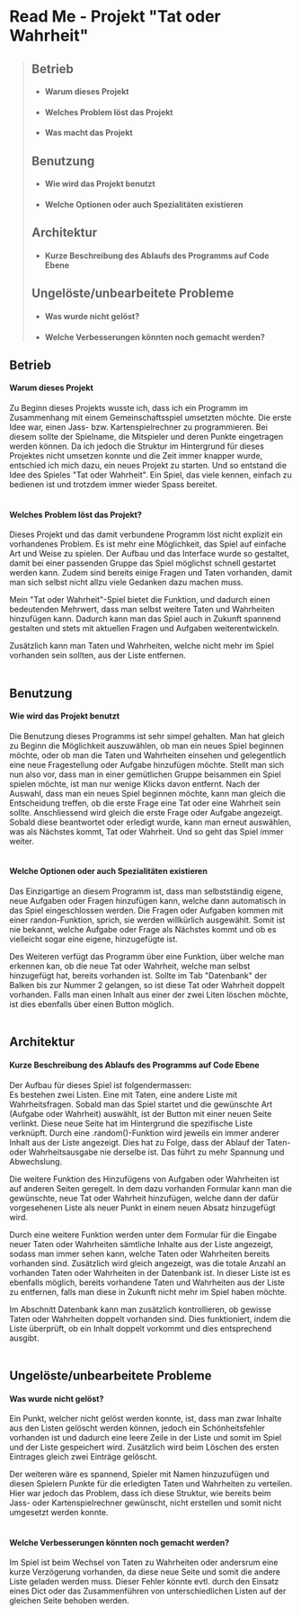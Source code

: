 # Read Me - Projekt "Tat oder Wahrheit"

>## Betrieb
>* #### Warum dieses Projekt 
>* #### Welches Problem löst das Projekt 
>* #### Was macht das Projekt
>## Benutzung
>* #### Wie wird das Projekt benutzt
>* #### Welche Optionen oder auch Spezialitäten existieren
>## Architektur
>* #### Kurze Beschreibung des Ablaufs des Programms auf Code Ebene
>## Ungelöste/unbearbeitete Probleme
>* #### Was wurde nicht gelöst?
>* #### Welche Verbesserungen könnten noch gemacht werden?


## Betrieb
#### Warum dieses Projekt
Zu Beginn dieses Projekts wusste ich, dass ich ein Programm im Zusammenhang
mit einem Gemeinschaftsspiel umsetzten möchte. Die erste Idee war,
einen Jass- bzw. Kartenspielrechner zu programmieren. Bei diesem sollte 
der Spielname, die Mitspieler und deren Punkte eingetragen werden können. Da
ich jedoch die Struktur im Hintergrund für dieses Projektes nicht umsetzen konnte
und die Zeit immer knapper wurde, entschied ich mich dazu, ein neues 
Projekt zu starten. Und so entstand die Idee des Spieles 
"Tat oder Wahrheit". Ein Spiel, das viele kennen, einfach zu 
bedienen ist und trotzdem immer wieder Spass bereitet.
<br>
<br>


#### Welches Problem löst das Projekt?
Dieses Projekt und das damit verbundene Programm löst nicht explizit
ein vorhandenes Problem. Es ist mehr eine Möglichkeit, das Spiel auf
einfache Art und Weise zu spielen. Der Aufbau und das Interface
wurde so gestaltet, damit bei einer passenden Gruppe das Spiel möglichst
schnell gestartet werden kann. Zudem sind bereits einige Fragen
und Taten vorhanden, damit man sich selbst nicht allzu viele Gedanken
dazu machen muss.

Mein "Tat oder Wahrheit"-Spiel bietet die Funktion, und dadurch 
einen bedeutenden Mehrwert, dass man selbst weitere Taten und
Wahrheiten hinzufügen kann. Dadurch kann man das Spiel auch in Zukunft
spannend gestalten und stets mit aktuellen Fragen und Aufgaben weiterentwickeln.

Zusätzlich kann man Taten und Wahrheiten, welche nicht mehr im Spiel vorhanden sein sollten, aus der Liste entfernen. 
<br>
<br>


## Benutzung
#### Wie wird das Projekt benutzt
Die Benutzung dieses Programms ist sehr simpel gehalten. Man hat gleich
zu Beginn die Möglichkeit auszuwählen, ob man ein neues Spiel beginnen
möchte, oder ob man die Taten und Wahrheiten einsehen und gelegentlich
eine neue Fragestellung oder Aufgabe hinzufügen möchte. Stellt man sich
nun also vor, dass man in einer gemütlichen Gruppe beisammen ein Spiel
spielen möchte, ist man nur wenige Klicks davon entfernt. Nach der Auswahl,
dass man ein neues Spiel beginnen möchte, kann man gleich die Entscheidung
treffen, ob die erste Frage eine Tat oder eine Wahrheit sein sollte.
Anschliessend wird gleich die erste Frage oder Aufgabe angezeigt. Sobald diese beantwortet
oder erledigt wurde, kann man erneut auswählen, was als Nächstes kommt, Tat oder
Wahrheit. Und so geht das Spiel immer weiter. 
<br>
<br>

#### Welche Optionen oder auch Spezialitäten existieren
Das Einzigartige an diesem Programm ist, dass man selbstständig eigene, neue 
Aufgaben oder Fragen hinzufügen kann, welche dann automatisch in das
Spiel eingeschlossen werden. Die Fragen oder Aufgaben kommen mit einer
randon-Funktion, sprich, sie werden willkürlich ausgewählt. Somit ist nie bekannt, 
welche Aufgabe oder Frage als Nächstes kommt und ob es vielleicht
sogar eine eigene, hinzugefügte ist. 

Des Weiteren verfügt das Programm über eine Funktion, über welche man erkennen kan, ob die neue Tat oder Wahrheit,
welche man selbst hinzugefügt hat, bereits vorhanden ist. Sollte im Tab "Datenbank" der Balken bis zur Nummer 2 gelangen,
so ist diese Tat oder Wahrheit doppelt vorhanden. Falls man einen Inhalt aus einer der zwei Liten löschen möchte, ist dies
ebenfalls über einen Button möglich. 
<br>
<br>


## Architektur
#### Kurze Beschreibung des Ablaufs des Programms auf Code Ebene
Der Aufbau für dieses Spiel ist folgendermassen:<br>
Es bestehen zwei Listen. Eine mit Taten, eine andere Liste mit Wahrheitsfragen.
Sobald man das Spiel startet und die gewünschte Art (Aufgabe oder Wahrheit) auswählt, ist
der Button mit einer neuen Seite verlinkt. Diese neue Seite hat im Hintergrund
die spezifische Liste verknüpft. Durch eine .random()-Funktion wird jeweils ein immer
anderer Inhalt aus der Liste angezeigt. Dies hat zu Folge, dass der Ablauf der
Taten- oder Wahrheitsausgabe nie derselbe ist. Das führt zu mehr Spannung und
Abwechslung.

Die weitere Funktion des Hinzufügens von Aufgaben oder Wahrheiten ist auf
anderen Seiten geregelt. In dem dazu vorhanden Formular kann man die gewünschte,
neue Tat oder Wahrheit hinzufügen, welche dann der dafür vorgesehenen Liste
als neuer Punkt in einem neuen Absatz hinzugefügt wird.

Durch eine weitere Funktion werden unter dem Formular für die Eingabe
neuer Taten oder Wahrheiten sämtliche Inhalte aus der Liste angezeigt,
sodass man immer sehen kann, welche Taten oder Wahrheiten bereits
vorhanden sind. Zusätzlich wird gleich angezeigt, was die totale Anzahl an vorhanden Taten oder Wahrheiten in der
Datenbank ist. In dieser Liste ist es ebenfalls möglich, bereits vorhandene Taten und Wahrheiten
aus der Liste zu entfernen, falls man diese in Zukunft nicht mehr im Spiel haben möchte.

Im Abschnitt Datenbank kann man zusätzlich kontrollieren, ob gewisse Taten oder Wahrheiten doppelt vorhanden sind.
Dies funktioniert, indem die Liste überprüft, ob ein Inhalt doppelt vorkommt und dies entsprechend ausgibt. 
<br>
<br>

## Ungelöste/unbearbeitete Probleme
#### Was wurde nicht gelöst?
Ein Punkt, welcher nicht gelöst werden konnte, ist, dass man zwar Inhalte aus den Listen
gelöscht werden können, jedoch ein Schönheitsfehler vorhanden ist und dadurch eine leere Zeile in der
Liste und somit im Spiel und der Liste gespeichert wird. Zusätzlich wird beim Löschen des ersten Eintrages gleich 
zwei Einträge gelöscht. 

Der weiteren wäre es spannend, Spieler mit Namen hinzuzufügen und diesen Spielern
Punkte für die erledigten Taten und Wahrheiten zu verteilen. Hier war jedoch
das Problem, dass ich diese Struktur, wie bereits beim Jass- oder
Kartenspielrechner gewünscht, nicht erstellen und somit nicht umgesetzt werden
konnte. 
<br>
<br>

#### Welche Verbesserungen könnten noch gemacht werden?
Im Spiel ist beim Wechsel von Taten zu Wahrheiten oder
andersrum eine kurze Verzögerung vorhanden, da diese neue Seite und somit
die andere Liste geladen werden muss. Dieser Fehler könnte evtl. durch
den Einsatz eines Dict oder das Zusammenführen von unterschiedlichen Listen
auf der gleichen Seite behoben werden. 
